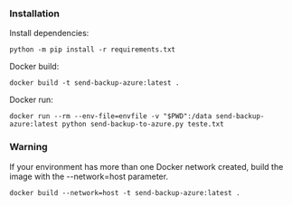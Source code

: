 ### Installation

Install dependencies:

```
python -m pip install -r requirements.txt
```

Docker build:

```
docker build -t send-backup-azure:latest .
```

Docker run:

```
docker run --rm --env-file=envfile -v "$PWD":/data send-backup-azure:latest python send-backup-to-azure.py teste.txt
```

### Warning

If your environment has more than one Docker network created, build the image with the --network=host parameter.

```
docker build --network=host -t send-backup-azure:latest .
```